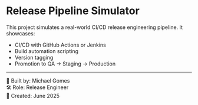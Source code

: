 # Release Pipeline Simulator

This project simulates a real-world CI/CD release engineering pipeline. It showcases:

- CI/CD with GitHub Actions or Jenkins
- Build automation scripting
- Version tagging
- Promotion to QA → Staging → Production

---

🧠 Built by: Michael Gomes  
🛠️ Role: Release Engineer  
📅 Created: June 2025  
